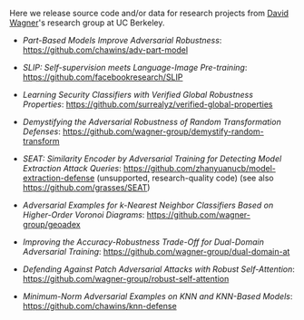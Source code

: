 Here we release source code and/or data for research projects from [David Wagner](https://people.eecs.berkeley.edu/~daw/)'s research group at UC Berkeley.

- *Part-Based Models Improve Adversarial Robustness*: https://github.com/chawins/adv-part-model

- *SLIP: Self-supervision meets Language-Image Pre-training*: https://github.com/facebookresearch/SLIP

- *Learning Security Classifiers with Verified Global Robustness Properties*: https://github.com/surrealyz/verified-global-properties

- *Demystifying the Adversarial Robustness of Random Transformation Defenses*: https://github.com/wagner-group/demystify-random-transform

- *SEAT: Similarity Encoder by Adversarial Training for Detecting Model Extraction Attack Queries*: https://github.com/zhanyuanucb/model-extraction-defense (unsupported, research-quality code) (see also https://github.com/grasses/SEAT)

- *Adversarial Examples for k-Nearest Neighbor Classifiers Based on Higher-Order Voronoi Diagrams*: https://github.com/wagner-group/geoadex

- *Improving the Accuracy-Robustness Trade-Off for Dual-Domain Adversarial Training*: https://github.com/wagner-group/dual-domain-at

- *Defending Against Patch Adversarial Attacks with Robust Self-Attention*: https://github.com/wagner-group/robust-self-attention

- *Minimum-Norm Adversarial Examples on KNN and KNN-Based Models*: https://github.com/chawins/knn-defense
